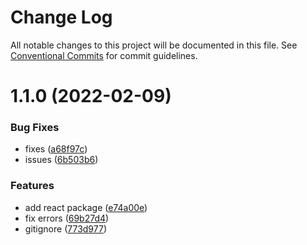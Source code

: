 # Change Log

All notable changes to this project will be documented in this file.
See [Conventional Commits](https://conventionalcommits.org) for commit guidelines.

# 1.1.0 (2022-02-09)


### Bug Fixes

* fixes ([a68f97c](https://github.com/PavelKovalchuk/design-system-react/commit/a68f97cc81bdbcd3c0371c1e4e42d37feedea436))
* issues ([6b503b6](https://github.com/PavelKovalchuk/design-system-react/commit/6b503b6951805fa349ef984ebbfcd75de2bb6a91))


### Features

* add react package ([e74a00e](https://github.com/PavelKovalchuk/design-system-react/commit/e74a00e7495126cc5ccdbbc8ddedb463c46c41a2))
* fix errors ([69b27d4](https://github.com/PavelKovalchuk/design-system-react/commit/69b27d45fae5c519256848688682d0c90504e150))
* gitignore ([773d977](https://github.com/PavelKovalchuk/design-system-react/commit/773d977764d81cd9005257cf5dee58b654a7cb74))
